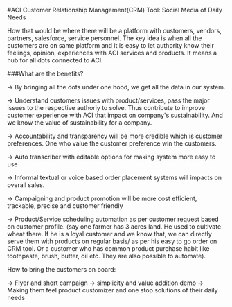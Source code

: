 #ACI Customer Relationship Management(CRM) Tool: Social Media of Daily Needs

How that would be where there will be a platform with customers, vendors, partners, salesforce, service personnel. The key idea is when all the customers are on same platform and it is easy to let authority know their feelings, opinion, experiences with ACI services and products. It means a hub for all dots connected to ACI. 


###What are the benefits?

-> By bringing all the dots under one hood, we get all the data in our system. 

-> Understand customers issues with product/services, pass the major issues to the respective authoriy to solve. Thus contribute to improve customer experience with ACI that impact on company's sustainability. And we know the value of sustainability for a company.  

-> Accountability and transparency will be more credible which is customer preferences. One who value the customer preference win the customers.

-> Auto transcriber with editable options for making system more easy to use

-> Informal textual or voice based order placement systems will impacts on overall sales. 

-> Campaigning and product promotion will be more cost efficient, trackable, precise and customer friendly

-> Product/Service scheduling automation as per customer request based on customer profile. (say one farmer has 3 acres land. He used to cultivate wheat there. If he is a loyal customer and we know that, we can directly serve them with products on regular basis/ as per his easy to go order on CRM tool. Or a customer who has common product purchase habit like toothpaste, brush, butter, oil etc. They are also possible to automate).


How to bring the customers on board:

-> Flyer and short campaign
-> simplicity and value addition demo
-> Making them feel product customizer and one stop solutions of their daily needs
